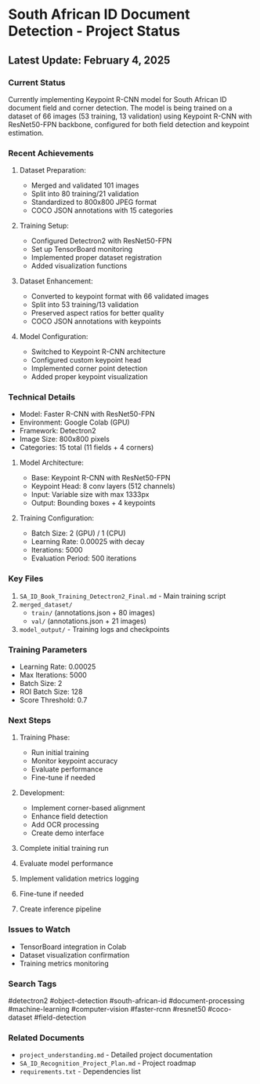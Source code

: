# South African ID Document Detection - Project Status

## Latest Update: February 4, 2025

### Current Status
Currently implementing Keypoint R-CNN model for South African ID document field and corner detection. The model is being trained on a dataset of 66 images (53 training, 13 validation) using Keypoint R-CNN with ResNet50-FPN backbone, configured for both field detection and keypoint estimation.

### Recent Achievements
1. Dataset Preparation:
   - Merged and validated 101 images
   - Split into 80 training/21 validation
   - Standardized to 800x800 JPEG format
   - COCO JSON annotations with 15 categories

2. Training Setup:
   - Configured Detectron2 with ResNet50-FPN
   - Set up TensorBoard monitoring
   - Implemented proper dataset registration
   - Added visualization functions

3. Dataset Enhancement:
   - Converted to keypoint format with 66 validated images
   - Split into 53 training/13 validation
   - Preserved aspect ratios for better quality
   - COCO JSON annotations with keypoints

4. Model Configuration:
   - Switched to Keypoint R-CNN architecture
   - Configured custom keypoint head
   - Implemented corner point detection
   - Added proper keypoint visualization

### Technical Details
- Model: Faster R-CNN with ResNet50-FPN
- Environment: Google Colab (GPU)
- Framework: Detectron2
- Image Size: 800x800 pixels
- Categories: 15 total (11 fields + 4 corners)

1. Model Architecture:
   - Base: Keypoint R-CNN with ResNet50-FPN
   - Keypoint Head: 8 conv layers (512 channels)
   - Input: Variable size with max 1333px
   - Output: Bounding boxes + 4 keypoints

2. Training Configuration:
   - Batch Size: 2 (GPU) / 1 (CPU)
   - Learning Rate: 0.00025 with decay
   - Iterations: 5000
   - Evaluation Period: 500 iterations

### Key Files
1. `SA_ID_Book_Training_Detectron2_Final.md` - Main training script
2. `merged_dataset/`
   - `train/` (annotations.json + 80 images)
   - `val/` (annotations.json + 21 images)
3. `model_output/` - Training logs and checkpoints

### Training Parameters
- Learning Rate: 0.00025
- Max Iterations: 5000
- Batch Size: 2
- ROI Batch Size: 128
- Score Threshold: 0.7

### Next Steps
1. Training Phase:
   - Run initial training
   - Monitor keypoint accuracy
   - Evaluate performance
   - Fine-tune if needed

2. Development:
   - Implement corner-based alignment
   - Enhance field detection
   - Add OCR processing
   - Create demo interface

3. Complete initial training run
4. Evaluate model performance
5. Implement validation metrics logging
6. Fine-tune if needed
7. Create inference pipeline

### Issues to Watch
- TensorBoard integration in Colab
- Dataset visualization confirmation
- Training metrics monitoring

### Search Tags
#detectron2 #object-detection #south-african-id #document-processing #machine-learning #computer-vision #faster-rcnn #resnet50 #coco-dataset #field-detection

### Related Documents
- `project_understanding.md` - Detailed project documentation
- `SA_ID_Recognition_Project_Plan.md` - Project roadmap
- `requirements.txt` - Dependencies list 